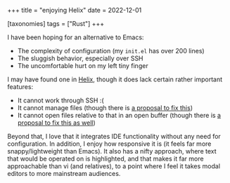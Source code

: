 +++
title = "enjoying Helix"
date = 2022-12-01

[taxonomies]
tags = ["Rust"]
+++

I have been hoping for an alternative to Emacs:

- The complexity of configuration (my `init.el` has over 200 lines)
- The sluggish behavior, especially over SSH
- The uncomfortable hurt on my left tiny finger

I may have found one in [Helix],
though it does lack certain rather important features:

- It cannot work through SSH :(
- It cannot manage files (though there is [a proposal to fix this])
- It cannot open files relative to that in an open buffer (though there is [a proposal to fix this as well])

Beyond that,
I love that it integrates IDE functionality without any need for configuration.
In addition,
I enjoy how responsive it is (it feels far more snappy/lightweight than Emacs).
It also has a nifty approach,
where text that would be operated on is highlighted,
and that makes it far more approachable than vi (and relatives),
to a point where I feel it takes modal editors to more mainstream audiences.

[Helix]: https://github.com/helix-editor/helix
[a proposal to fix this]: https://github.com/helix-editor/helix/pull/2377
[a proposal to fix this as well]: https://github.com/helix-editor/helix/pull/2412
